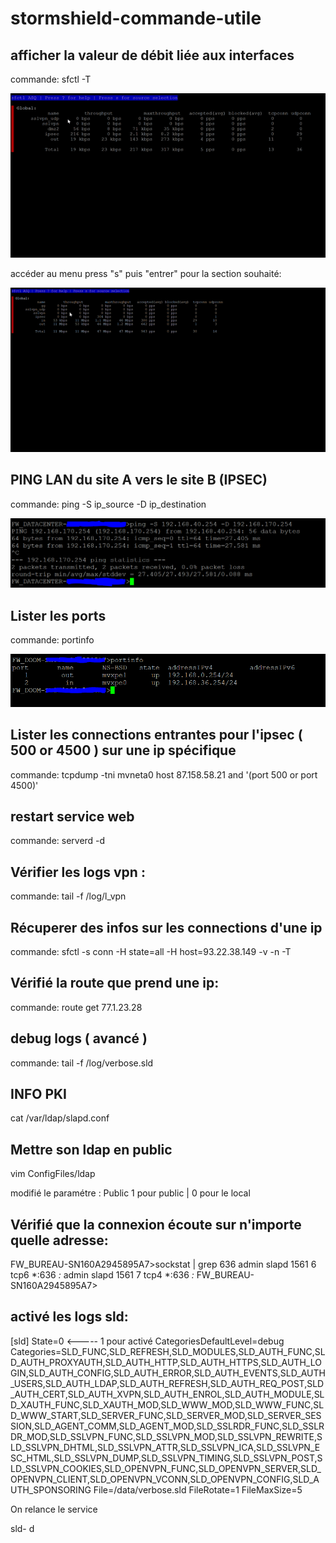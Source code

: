 # stormshield-commande-utile

## afficher la valeur de débit liée aux interfaces

commande: sfctl -T

![sfctl](https://github.com/DoSec-hash/stormshield-commande-utile/blob/master/gifs/ez.gif)

accéder au menu press "s" puis  "entrer" pour la section souhaité:

![menu](https://github.com/DoSec-hash/stormshield-commande-utile/blob/master/gifs/menu.gif)

##  PING LAN du site A vers le site B (IPSEC)

commande: ping -S ip_source -D ip_destination

![ping](https://github.com/DoSec-hash/stormshield-commande-utile/blob/master/gifs/ping_ipsec.PNG)

##  Lister les ports

commande: portinfo

![portinfo](https://github.com/DoSec-hash/stormshield-commande-utile/blob/master/gifs/portinfo.PNG)

## Lister les connections entrantes pour l'ipsec ( 500 or 4500 ) sur une ip spécifique

commande: tcpdump -tni mvneta0 host 87.158.58.21 and '(port 500 or port 4500)'


## restart service web 

commande: serverd -d

## Vérifier les logs vpn :

commande: tail -f /log/l_vpn

## Récuperer des infos sur les connections d'une ip 

commande: sfctl -s conn -H state=all -H host=93.22.38.149 -v -n -T

## Vérifié la route que prend une ip:

commande:  route get 77.1.23.28

## debug logs ( avancé )

commande: tail -f /log/verbose.sld

## INFO PKI

cat /var/ldap/slapd.conf

## Mettre son ldap en public

 vim ConfigFiles/ldap
 
 modifié le paramétre : Public    1 pour public | 0 pour le local


## Vérifié que la connexion écoute sur n'importe quelle adresse:

FW_BUREAU-SN160A2945895A7>sockstat | grep 636
admin    slapd      1561  6  tcp6   *:636                 *:*
admin    slapd      1561  7  tcp4   *:636                 *:*
FW_BUREAU-SN160A2945895A7>

## activé les logs sld:

[sld]
State=0  <----- 1 pour activé
CategoriesDefaultLevel=debug
Categories=SLD_FUNC,SLD_REFRESH,SLD_MODULES,SLD_AUTH_FUNC,SLD_AUTH_PROXYAUTH,SLD_AUTH_HTTP,SLD_AUTH_HTTPS,SLD_AUTH_LOGIN,SLD_AUTH_CONFIG,SLD_AUTH_ERROR,SLD_AUTH_EVENTS,SLD_AUTH_USERS,SLD_AUTH_LDAP,SLD_AUTH_REFRESH,SLD_AUTH_REQ_POST,SLD_AUTH_CERT,SLD_AUTH_XVPN,SLD_AUTH_ENROL,SLD_AUTH_MODULE,SLD_XAUTH_FUNC,SLD_XAUTH_MOD,SLD_WWW_MOD,SLD_WWW_FUNC,SLD_WWW_START,SLD_SERVER_FUNC,SLD_SERVER_MOD,SLD_SERVER_SESSION,SLD_AGENT_COMM,SLD_AGENT_MOD,SLD_SSLRDR_FUNC,SLD_SSLRDR_MOD,SLD_SSLVPN_FUNC,SLD_SSLVPN_MOD,SLD_SSLVPN_REWRITE,SLD_SSLVPN_DHTML,SLD_SSLVPN_ATTR,SLD_SSLVPN_ICA,SLD_SSLVPN_ESC_HTML,SLD_SSLVPN_DUMP,SLD_SSLVPN_TIMING,SLD_SSLVPN_POST,SLD_SSLVPN_COOKIES,SLD_OPENVPN_FUNC,SLD_OPENVPN_SERVER,SLD_OPENVPN_CLIENT,SLD_OPENVPN_VCONN,SLD_OPENVPN_CONFIG,SLD_AUTH_SPONSORING
File=/data/verbose.sld
FileRotate=1
FileMaxSize=5


On relance le service

sld- d


